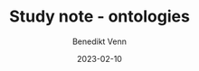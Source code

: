 ---
title: "Study note - ontologies"
author: Benedikt Venn
author_link: https://github.com/bvenn
category: studynote
date: 2023-02-10
summary: An introduction on how to use ontologies with F#
---